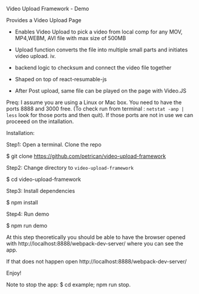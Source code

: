 Video Upload Framework - Demo 

 Provides a Video Upload Page

 - Enables Video Upload to pick a video from local comp for any MOV, MP4,WEBM, AVI file with max size of 500MB

 - Upload function converts the file into multiple small parts and initiates video upload.
iv.
 - backend logic to checksum and connect the video file together

 - Shaped on top of react-resumable-js

 - After Post upload, same file can be played on the page with Video.JS

 Preq: I assume you are using a Linux or Mac box. You need to have the ports 8888 and 3000 free. (To check run from terminal : `netstat -anp | less` look for those ports and then quit). If those ports are not in use we can proceeed on the intallation.

 Installation: 

 Step1: Open a terminal. Clone the repo

 $ git clone https://github.com/petrican/video-upload-framework

 Step2: Change directory to `video-upload-framework`

 $ cd video-upload-framework

 Step3: Install dependencies
 
 $ npm install

 Step4: Run demo
 
 $ npm run demo

 At this step theoretically you should be able to have the browser opened with http://localhost:8888/webpack-dev-server/ where you can see the app.

 If that does not happen open http://localhost:8888/webpack-dev-server/

 Enjoy!


 Note to stop the app: $ cd example; npm run stop.

 


 


